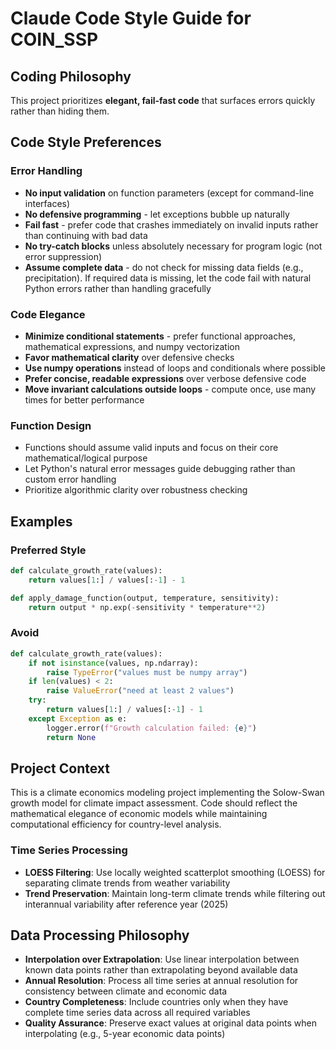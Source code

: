 # Claude Code Style Guide for COIN_SSP

## Coding Philosophy
This project prioritizes **elegant, fail-fast code** that surfaces errors quickly rather than hiding them.

## Code Style Preferences

### Error Handling
- **No input validation** on function parameters (except for command-line interfaces)
- **No defensive programming** - let exceptions bubble up naturally
- **Fail fast** - prefer code that crashes immediately on invalid inputs rather than continuing with bad data
- **No try-catch blocks** unless absolutely necessary for program logic (not error suppression)
- **Assume complete data** - do not check for missing data fields (e.g., precipitation). If required data is missing, let the code fail with natural Python errors rather than handling gracefully

### Code Elegance
- **Minimize conditional statements** - prefer functional approaches, mathematical expressions, and numpy vectorization
- **Favor mathematical clarity** over defensive checks
- **Use numpy operations** instead of loops and conditionals where possible
- **Prefer concise, readable expressions** over verbose defensive code
- **Move invariant calculations outside loops** - compute once, use many times for better performance

### Function Design
- Functions should assume valid inputs and focus on their core mathematical/logical purpose
- Let Python's natural error messages guide debugging rather than custom error handling
- Prioritize algorithmic clarity over robustness checking

## Examples

### Preferred Style
```python
def calculate_growth_rate(values):
    return values[1:] / values[:-1] - 1

def apply_damage_function(output, temperature, sensitivity):
    return output * np.exp(-sensitivity * temperature**2)
```

### Avoid
```python
def calculate_growth_rate(values):
    if not isinstance(values, np.ndarray):
        raise TypeError("values must be numpy array")
    if len(values) < 2:
        raise ValueError("need at least 2 values")
    try:
        return values[1:] / values[:-1] - 1
    except Exception as e:
        logger.error(f"Growth calculation failed: {e}")
        return None
```

## Project Context
This is a climate economics modeling project implementing the Solow-Swan growth model for climate impact assessment. Code should reflect the mathematical elegance of economic models while maintaining computational efficiency for country-level analysis.

### Time Series Processing
- **LOESS Filtering**: Use locally weighted scatterplot smoothing (LOESS) for separating climate trends from weather variability
- **Trend Preservation**: Maintain long-term climate trends while filtering out interannual variability after reference year (2025)

## Data Processing Philosophy
- **Interpolation over Extrapolation**: Use linear interpolation between known data points rather than extrapolating beyond available data
- **Annual Resolution**: Process all time series at annual resolution for consistency between climate and economic data
- **Country Completeness**: Include countries only when they have complete time series data across all required variables
- **Quality Assurance**: Preserve exact values at original data points when interpolating (e.g., 5-year economic data points)